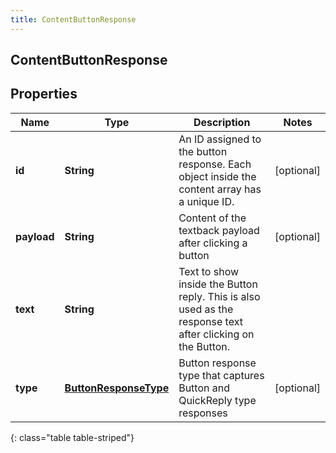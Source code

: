 ```yaml
---
title: ContentButtonResponse
---
```

## ContentButtonResponse


## Properties

| Name | Type | Description | Notes |
| ------------ | ------------- | ------------- | ------------- |
| **id** | <!----><!---->**String**<!----> | An ID assigned to the button response. Each object inside the content array has a unique ID. |  [optional] |
| **payload** | <!----><!---->**String**<!----> | Content of the textback payload after clicking a button |  [optional] |
| **text** | <!----><!---->**String**<!----> | Text to show inside the Button reply. This is also used as the response text after clicking on the Button. |  |
| **type** | <!----><!---->[**ButtonResponseType**](ButtonResponseType.html)<!----> | Button response type that captures Button and QuickReply type responses |  [optional] |
{: class="table table-striped"}



